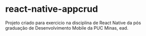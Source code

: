 # react-native-appcrud

Projeto criado para exercicio na disciplina de React Native da pós graduação de Desenvolvimento Mobile da PUC Minas, ead. 
